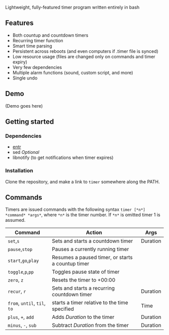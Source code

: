 Lightweight, fully-featured timer program written entirely in bash

## Features
- Both countup and countdown timers
- Recurring timer function
- Smart time parsing
- Persistent across reboots (and even computers if .timer file is synced)
- Low resource usage (files are changed only on commands and timer expiry)
- Very few dependencies
- Multiple alarm functions (sound, custom script, and more)
- Single undo

## Demo
(Demo goes here)

## Getting started
### Dependencies
- [entr](http://entrproject.org/)
- sed
*Optional*
- libnotify (to get notifications when timer expires)

### Installation
Clone the repository, and make a link to `timer` somewhere along the PATH.

## Commands
Timers are issued commands with the following syntax
`timer [*n*] *command* *args*`, where `*n*` is the timer number. If `*n*` is omitted timer 1 is assumed.

| Command | Action | Args |
|---------|--------|------|
| `set`,`s` | Sets and starts a countdown timer | Duration |
| `pause`,`stop` | Pauses a currently running timer | |
| `start`,`go`,`play` | Resumes a paused timer, or starts a countup timer |  |
| `toggle`,`p`,`pp` | Toggles pause state of timer |  |
| `zero`, `z` | Resets the timer to +00:00 |  |
| `recur`, `r` | Sets and starts a recurring countdown timer | Duration |
| `from`, `until`, `til`, `to` | starts a timer relative to the time specified | Time |
| `plus`, `+`, `add` | Adds *Duration* to the timer | Duration |
| `minus`, `-`, `sub` | Subtract *Duration* from the timer | Duration |
